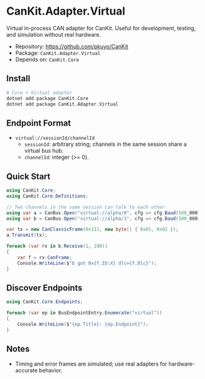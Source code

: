 # CanKit.Adapter.Virtual

Virtual in-process CAN adapter for CanKit. Useful for development, testing, and simulation without real hardware.

- Repository: https://github.com/pkuyo/CanKit
- Package: `CanKit.Adapter.Virtual`
- Depends on: `CanKit.Core`

## Install

```bash
# Core + Virtual adapter
dotnet add package CanKit.Core
dotnet add package CanKit.Adapter.Virtual
```

## Endpoint Format

- `virtual://sessionId/channelId`
  - `sessionId`: arbitrary string; channels in the same session share a virtual bus hub.
  - `channelId`: integer (>= 0).

## Quick Start

```csharp
using CanKit.Core;
using CanKit.Core.Definitions;

// Two channels in the same session can talk to each other
using var a = CanBus.Open("virtual://alpha/0", cfg => cfg.Baud(500_000));
using var b = CanBus.Open("virtual://alpha/1", cfg => cfg.Baud(500_000));

var tx = new CanClassicFrame(0x111, new byte[] { 0x01, 0x02 });
a.Transmit(tx);

foreach (var rx in b.Receive(1, 100))
{
    var f = rx.CanFrame;
    Console.WriteLine($"b got 0x{f.ID:X} dlc={f.Dlc}");
}
```

## Discover Endpoints

```csharp
using CanKit.Core.Endpoints;

foreach (var ep in BusEndpointEntry.Enumerate("virtual"))
{
    Console.WriteLine($"{ep.Title}: {ep.Endpoint}");
}
```

## Notes

- Timing and error frames are simulated; use real adapters for hardware-accurate behavior.
